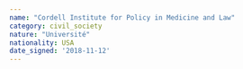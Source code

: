 ```yaml
---
name: "Cordell Institute for Policy in Medicine and Law"
category: civil_society
nature: "Université"
nationality: USA
date_signed: '2018-11-12'
---
```

    